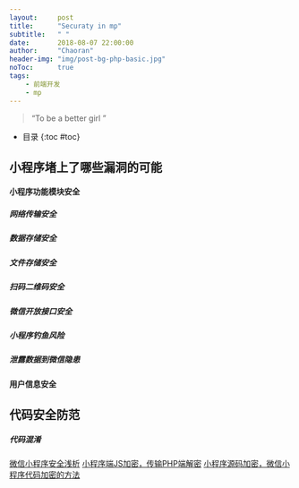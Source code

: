 ```yaml
---
layout:     post
title:      "Securaty in mp"
subtitle:   " "
date:       2018-08-07 22:00:00
author:     "Chaoran"
header-img: "img/post-bg-php-basic.jpg"
noToc:      true
tags:
    - 前端开发
    - mp
---
```


> “To be a better girl ”

* 目录
{:toc #toc}

## 小程序堵上了哪些漏洞的可能
#### 小程序功能模块安全
##### 网络传输安全
##### 数据存储安全
##### 文件存储安全
##### 扫码二维码安全
##### 微信开放接口安全
##### 小程序钓鱼风险
##### 泄露数据到微信隐患

#### 用户信息安全

## 代码安全防范
##### 代码混淆
[微信小程序安全浅析](https://mp.weixin.qq.com/s/1Qm2Sfny_kKx3GdODGVyyg)
[小程序端JS加密，传输PHP端解密](http://www.wxapp-union.com/thread-5159-1-1.html)
[小程序源码加密，微信小程序代码加密的方法](https://blog.csdn.net/towtotow/article/details/78827476)